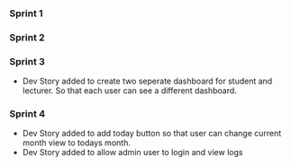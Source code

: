 ### Sprint 1

### Sprint 2

### Sprint 3

- Dev Story added to create two seperate dashboard for student and lecturer. So that each user can see a different dashboard.

### Sprint 4
- Dev Story added to add today button so that user can change current month view to todays month.
- Dev Story added to allow admin user to login and view logs

